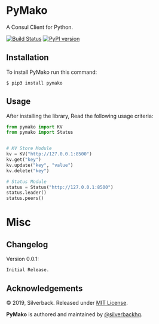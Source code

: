 PyMako
======

A Consul Client for Python.

[![Build Status](https://travis-ci.org/silverbackhq/pymako.svg?branch=master)](https://travis-ci.org/silverbackhq/pymako)
[![PyPI version](https://badge.fury.io/py/pymako.svg)](https://badge.fury.io/py/pymako)

Installation
------------
To install PyMako run this command:
```
$ pip3 install pymako
```

Usage
-----
After installing the library, Read the following usage criteria:

```python
from pymako import KV
from pymako import Status


# KV Store Module
kv = KV("http://127.0.0.1:8500")
kv.get("key")
kv.update("key", "value")
kv.delete("key")

# Status Module
status = Status("http://127.0.0.1:8500")
status.leader()
status.peers()
```

Misc
====

Changelog
---------

Version 0.0.1:
```
Initial Release.
```

Acknowledgements
----------------

© 2019, Silverback. Released under [MIT License](https://opensource.org/licenses/mit-license.php).

**PyMako** is authored and maintained by [@silverbackhq](http://github.com/silverbackhq).
